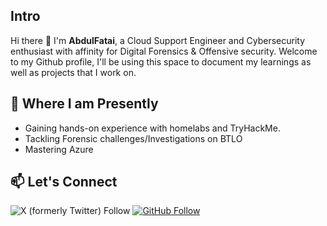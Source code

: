 ## Intro
Hi there 👋 I'm __AbdulFatai__, a Cloud Support Engineer and Cybersecurity enthusiast with affinity for Digital Forensics & Offensive security. Welcome to my Github profile, I'll be using this space to document my learnings as well as projects that I work on.

## 🌱 Where I am Presently
- Gaining hands-on experience with homelabs and TryHackMe.
- Tackling Forensic challenges/Investigations on BTLO
- Mastering Azure 

## 📫 Let's Connect

![X (formerly Twitter) Follow](https://img.shields.io/twitter/follow/bydimeji) [![GitHub Follow](https://img.shields.io/github/followers/sixth-sensei?style=social)](https://github.com/sixth-sensei)


<!--
**sixth-sensei/sixth-sensei** is a ✨ _special_ ✨ repository because its `README.md` (this file) appears on your GitHub profile.

Here are some ideas to get you started:

- 🔭 I’m currently working on ...
- 🌱 I’m currently learning ...
- 👯 I’m looking to collaborate on ...
- 🤔 I’m looking for help with ...
- 💬 Ask me about ...
- 📫 How to reach me: ...
- 😄 Pronouns: ...
- ⚡ Fun fact: ...
-->
